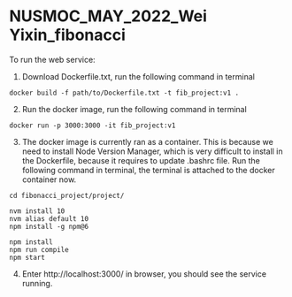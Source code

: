 # NUSMOC_MAY_2022_Wei Yixin_fibonacci

To run the web service:

1. Download Dockerfile.txt, run the following command in terminal
```
docker build -f path/to/Dockerfile.txt -t fib_project:v1 .
```

2. Run the docker image, run the following command in terminal
```
docker run -p 3000:3000 -it fib_project:v1
```

3. The docker image is currently ran as a container. This is because we need to install Node Version Manager, which is very difficult to install in the Dockerfile, because it requires to update .bashrc file. Run the following command in terminal, the terminal is attached to the docker container now.
```
cd fibonacci_project/project/

nvm install 10
nvm alias default 10
npm install -g npm@6

npm install
npm run compile
npm start
```

4. Enter http://localhost:3000/ in browser, you should see the service running.
